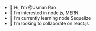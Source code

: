 - 👋 Hi, I’m @Usman Rao
- 👀 I’m interested in node.js, MERN
- 🌱 I’m currently learning node Sequelize
- 💞️ I’m looking to collaborate on react.js



<!---
Usman-Ahmad-WFN/Usman-Ahmad-WFN is a ✨ special ✨ repository because its `README.md` (this file) appears on your GitHub profile.
You can click the Preview link to take a look at your changes.
--->
